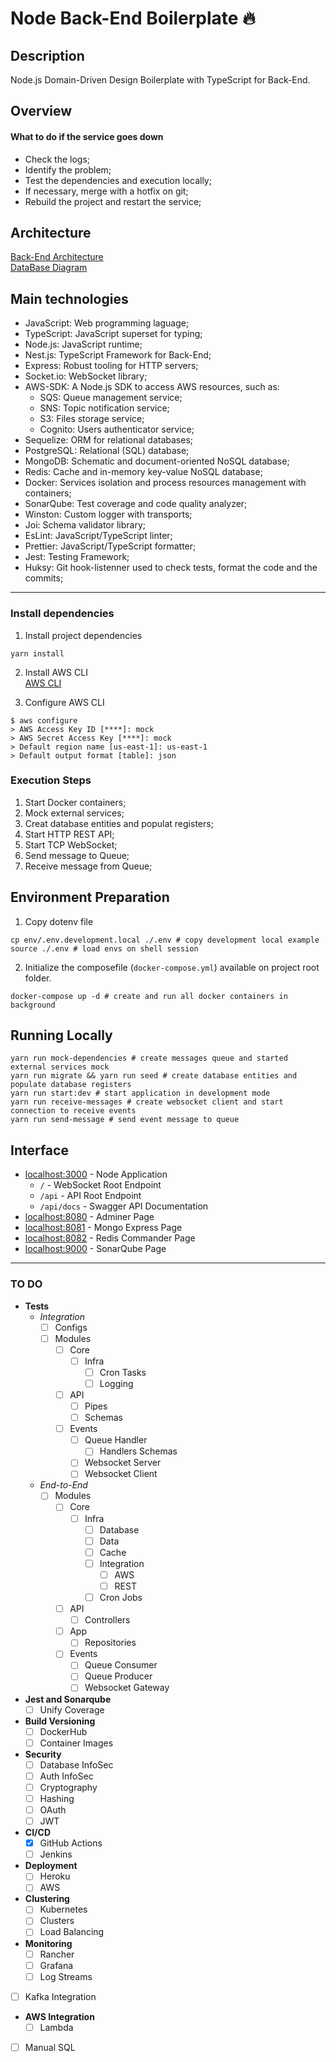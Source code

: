 # Node Back-End Boilerplate :fire:

## Description

Node.js Domain-Driven Design Boilerplate with TypeScript for Back-End.

## Overview

#### What to do if the service goes down

- Check the logs;
- Identify the problem;
- Test the dependencies and execution locally;
- If necessary, merge with a hotfix on git;
- Rebuild the project and restart the service;

## Architecture

[Back-End Architecture](google.com.br)  
[DataBase Diagram](https://dbdiagram.io/d/6338e5857b3d2034ff03a8c4)  

## Main technologies

- JavaScript: Web programming laguage;
- TypeScript: JavaScript superset for typing;
- Node.js: JavaScript runtime;
- Nest.js: TypeScript Framework for Back-End;
- Express: Robust tooling for HTTP servers;
- Socket.io: WebSocket library;
- AWS-SDK: A Node.js SDK to access AWS resources, such as:
  * SQS: Queue management service;
  * SNS: Topic notification service;
  * S3: Files storage service;
  * Cognito: Users authenticator service;
- Sequelize: ORM for relational databases;
- PostgreSQL: Relational (SQL) database;
- MongoDB: Schematic and document-oriented NoSQL database;
- Redis: Cache and in-memory key-value NoSQL database;
- Docker: Services isolation and process resources management with containers;
- SonarQube: Test coverage and code quality analyzer;
- Winston: Custom logger with transports;
- Joi: Schema validator library;
- EsLint: JavaScript/TypeScript linter;
- Prettier: JavaScript/TypeScript formatter;
- Jest: Testing Framework;
- Huksy: Git hook-listenner used to check tests, format the code and the commits;

---

### Install dependencies

1. Install project dependencies  
```shell
yarn install
```

2. Install AWS CLI  
[AWS CLI](https://docs.aws.amazon.com/cli/latest/userguide/getting-started-install.html)

3. Configure AWS CLI
```shell
$ aws configure
> AWS Access Key ID [****]: mock
> AWS Secret Access Key [****]: mock
> Default region name [us-east-1]: us-east-1
> Default output format [table]: json
```

### Execution Steps

1. Start Docker containers;
1. Mock external services;
1. Creat database entities and populat registers;
1. Start HTTP REST API;
1. Start TCP WebSocket;
1. Send message to Queue;
1. Receive message from Queue;

## Environment Preparation

1. Copy dotenv file  
```shell
cp env/.env.development.local ./.env # copy development local example
source ./.env # load envs on shell session
```

2. Initialize the composefile (`docker-compose.yml`) available on project root folder.

```shell
docker-compose up -d # create and run all docker containers in background
```

## Running Locally

```shell
yarn run mock-dependencies # create messages queue and started external services mock
yarn run migrate && yarn run seed # create database entities and populate database registers
yarn run start:dev # start application in development mode
yarn run receive-messages # create websocket client and start connection to receive events
yarn run send-message # send event message to queue
```

## Interface

- [localhost:3000](`http://localhost:3000/`) - Node Application  
  * `/` - WebSocket Root Endpoint
  * `/api` - API Root Endpoint
  * `/api/docs` - Swagger API Documentation
- [localhost:8080](`http://localhost:8080/`) - Adminer Page  
- [localhost:8081](`http://localhost:8081/`) - Mongo Express Page  
- [localhost:8082](`http://localhost:8082/`) - Redis Commander Page  
- [localhost:9000](`http://localhost:9000/`) - SonarQube Page  

___

### TO DO

- **Tests**
	* _Integration_
		- [ ] Configs
		- [ ] Modules
			- [ ] Core
				- [ ] Infra
					- [ ] Cron Tasks
					- [ ] Logging
			- [ ] API
				- [ ] Pipes
				- [ ] Schemas
			- [ ] Events
				- [ ] Queue Handler
					- [ ] Handlers Schemas
				- [ ] Websocket Server
				- [ ] Websocket Client
	* _End-to-End_
		- [ ] Modules
			- [ ] Core
				- [ ] Infra
					- [ ] Database
					- [ ] Data
					- [ ] Cache
					- [ ] Integration
						- [ ] AWS
						- [ ] REST
					- [ ] Cron Jobs
			- [ ] API
				- [ ] Controllers
			- [ ] App
				- [ ] Repositories
			- [ ] Events
				- [ ] Queue Consumer
				- [ ] Queue Producer
				- [ ] Websocket Gateway
- **Jest and Sonarqube**
	- [ ] Unify Coverage
- **Build Versioning**
	- [ ] DockerHub
	- [ ] Container Images
- **Security**
	- [ ] Database InfoSec
	- [ ] Auth InfoSec
	- [ ] Cryptography
	- [ ] Hashing
	- [ ] OAuth
	- [ ] JWT
- **CI/CD**
	- [x] GitHub Actions
	- [ ] Jenkins
- **Deployment**
	- [ ] Heroku
	- [ ] AWS
- **Clustering**
	- [ ] Kubernetes
	- [ ] Clusters
	- [ ] Load Balancing
- **Monitoring**
	- [ ] Rancher
	- [ ] Grafana
	- [ ] Log Streams
- [ ] Kafka Integration
- **AWS Integration**
	- [ ] Lambda
- [ ] Manual SQL
